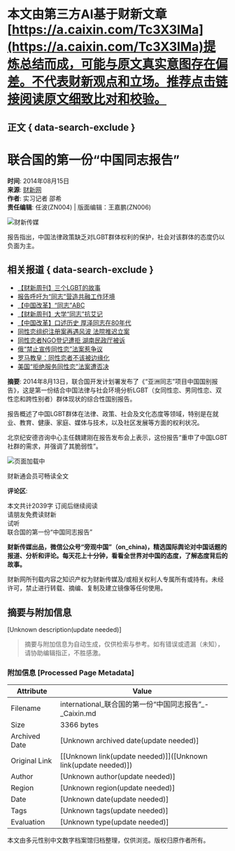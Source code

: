 # 本文由第三方AI基于财新文章[https://a.caixin.com/Tc3X3lMa](https://a.caixin.com/Tc3X3lMa)提炼总结而成，可能与原文真实意图存在偏差。不代表财新观点和立场。推荐点击链接阅读原文细致比对和校验。

## 正文 { data-search-exclude }


# 联合国的第一份“中国同志报告”

**时间**: 2014年08月15日  
**来源**: [财新网](http://www.caixin.com)  
**作者**: 实习记者 邵希  
**责任编辑**: 任波(ZN004) | 版面编辑：王嘉鹏(ZN006)  

![财新传媒](//file.caixin.com/images/content/PC.jpg)

报告指出，中国法律政策缺乏对LGBT群体权利的保护，社会对该群体的态度仍以负面为主。

## 相关报道 { data-search-exclude }

- [【财新周刊】三个LGBT的故事](http://magazine.caixin.com/2014-05-16/100678193.html?sourceEntityId=100717388)
- [报告呼吁为“同志”营造共融工作环境](http://china.caixin.com/2013-09-27/100587376.html?sourceEntityId=100717388)
- [【中国改革】“同志”ABC](http://magazine.caixin.com/2014-04-01/100659793.html?sourceEntityId=100717388)
- [【财新周刊】大学“同志”抗艾记](http://magazine.caixin.com/2010-07-25/100163920.html?sourceEntityId=100717388)
- [【中国改革】口述历史 厚泽同志在80年代](http://magazine.caixin.com/2010-05-31/100148697.html?sourceEntityId=100717388)
- [同性恋组织注册案再遇风波 法院推迟立案](http://china.caixin.com/2014-02-27/100643951.html?sourceEntityId=100717388)
- [同性恋者NGO登记遭拒 湖南民政厅被诉](http://china.caixin.com/2014-02-19/100640465.html?sourceEntityId=100717388)
- [俄“禁止宣传同性恋”法案惹争议](http://international.caixin.com/2013-08-12/100568475.html?sourceEntityId=100717388)
- [罗马教皇：同性恋者不该被边缘化](http://international.caixin.com/2013-07-30/100562985.html?sourceEntityId=100717388)
- [美国“拒绝服务同性恋”法案遭否决](http://international.caixin.com/2014-02-27/100644152.html?sourceEntityId=100717388)

**摘要**: 2014年8月13日，联合国开发计划署发布了《“亚洲同志”项目中国国别报告》，这是第一份结合中国法律与社会环境分析LGBT（女同性恋、男同性恋、双性恋和跨性别者）群体现状的综合性国别报告。

报告概述了中国LGBT群体在法律、政策、社会及文化态度等领域，特别是在就业、教育、健康、家庭、媒体与技术，以及社区发展等方面的权利状况。

北京纪安德咨询中心主任魏建刚在报告发布会上表示，这份报告“重申了中国LGBT社群的需求，并强调了其脆弱性”。  

![页面加载中](//file.caixin.com/file/content/images/loading.gif)

财新通会员可畅读全文

**评论区**:  

本文共计2039字 订阅后继续阅读  
请朋友免费读财新  
试听  
联合国的第一份“中国同志报告”

**财新传媒出品，微信公众号“旁观中国”（on_china)，精选国际舆论对中国话题的报道、分析和评论。每天花上十分钟，看看全世界对中国的态度，了解态度背后的故事。**

财新网所刊载内容之知识产权为财新传媒及/或相关权利人专属所有或持有。未经许可，禁止进行转载、摘编、复制及建立镜像等任何使用。
<!-- tcd_original_link https://international.caixin.com/2014-08-15/100717388.html -->


## 摘要与附加信息

<!-- tcd_abstract -->
[Unknown description(update needed)]
<!-- tcd_abstract_end -->

> 摘要与附加信息为自动生成，仅供检索与参考。如有错误或遗漏（未知），请协助编辑指正，不胜感激。

### 附加信息 [Processed Page Metadata]

| Attribute       | Value                                  |
|-----------------|----------------------------------------|
| Filename        | international_联合国的第一份“中国同志报告”_-_Caixin.md                             |
| Size            | 3366 bytes                           |
| Archived Date   | [Unknown archived date(update needed)]                             |
| Original Link   | [[Unknown link(update needed)]]([Unknown link(update needed)])                       |
| Author          | [Unknown author(update needed)]                               |
| Region          | [Unknown region(update needed)]                               |
| Date            | [Unknown date(update needed)]                                 |
| Tags            | [Unknown tags(update needed)]                                 |
| Evaluation            | [Unknown type(update needed)]                                 |
<!-- tcd_table_end -->

本文由多元性别中文数字档案馆归档整理，仅供浏览。版权归原作者所有。
